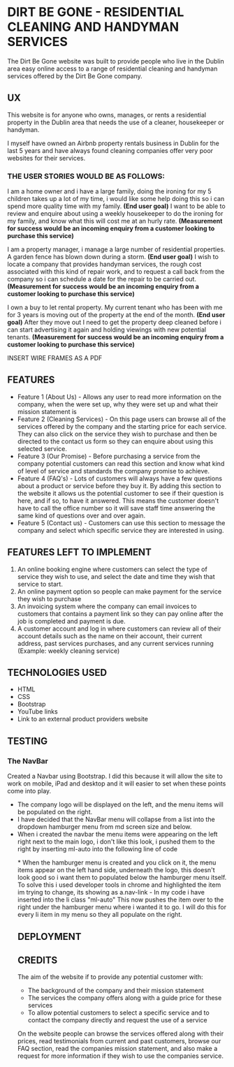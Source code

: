 # **DIRT BE GONE - RESIDENTIAL CLEANING AND HANDYMAN SERVICES**

The Dirt Be Gone website was built to provide people who live in the Dublin area easy online access to a range of residential cleaning and handyman services offered by the Dirt Be Gone company. 

## **UX**

This website is for anyone who owns, manages, or rents a residential property in the Dublin area that needs the use of a cleaner, housekeeper or handyman. 

I myself have owned an Airbnb property rentals business in Dublin for the last 5 years and have always found cleaning companies offer very poor websites for their services.

### **THE USER STORIES WOULD BE AS FOLLOWS:**

I am a home owner and i have a large family, doing the ironing for my 5 children takes up a lot of my time, i would like some help doing this so i can spend more quality time with my family. **(End user goal)** I want to be able to review and enquire about using a weekly housekeeper to do the ironing for my family, and know what this will cost me at an hurly rate. **(Measurement for success would be an incoming enquiry from a customer looking to purchase this service)** 

I am a property manager, i manage a large number of residential properties. A garden fence has blown down during a storm. **(End user goal)** I wish to locate a company that provides handyman services, the rough cost associated with this kind of repair work, and to request a call back from the company so i can schedule a date for the repair to be carried out. **(Measurement for success would be an incoming enquiry from a customer looking to purchase this service)** 

I own a buy to let rental property. My current tenant who has been with me for 3 years is moving out of the property at the end of the month. **(End user goal)** After they move out I need to get the property deep cleaned before i can start advertising it again and holding viewings with new potential tenants. **(Measurement for success would be an incoming enquiry from a customer looking to purchase this service)**

INSERT WIRE FRAMES AS A PDF 

## **FEATURES**  

* Feature 1 (About Us) - Allows any user to read more information on the company, when the were set up, why they were set up and what their mission statement is
* Feature 2 (Cleaning Services) - On this page users can browse all of the services offered by the company and the starting price for each service. They can also click on the service they wish to purchase and then be directed to the contact us form so they can enquire about using this selected service. 
* Feature 3 (Our Promise) - Before purchasing a service from the company potential customers can read this section and know what kind of level of service and standards the company promise to achieve.
* Feature 4 (FAQ's) - Lots of customers will always have a few questions about a product or service before they buy it. By adding this section to the website it allows us the potential customer to see if their question is here, and if so, to have it answered. This means the customer doesn't have to call the office number so it will save staff time answering the same kind of questions over and over again. 
* Feature 5 (Contact us) - Customers can use this section to message the company and select which specific service they are interested in using. 

## **FEATURES LEFT TO IMPLEMENT**

1. An online booking engine where customers can select the type of service they wish to use, and select the date and time they wish that service to start. 
2. An online payment option so people can make payment for the service they wish to purchase 
3. An invoicing system where the company can email invoices to customers that contains a payment link so they can pay online after the job is completed and payment is due. 
4. A customer account and log in where customers can review all of their account details such as the name on their account, their current address, past services purchases, and any current services running (Example: weekly cleaning service)  

## **TECHNOLOGIES USED**

* HTML
* CSS
* Bootstrap 
* YouTube links 
* Link to an external product providers website

## **TESTING**

### **The NavBar**

Created a Navbar using Bootstrap. I did this because it will allow the site to work on mobile, iPad and desktop and it will easier to set when these points come into play.

* The company logo will be displayed on the left, and the menu items will be populated on the right. 
* I have decided that the NavBar menu will collapse from a list into the dropdown hamburger menu from md screen size and below.
* When i created the navbar the menu items were appearing on the left right next to the main logo, i don't like this look, i pushed them to the right by inserting ml-auto into the following line of code 
<div class="collapse navbar-collapse" id="navbarNav">
    <ul class="navbar-nav ml-auto">
* When the hamburger menu is created and you click on it, the menu items appear on the left hand side, underneath the logo, this doesn't look good so i want them to populated below the hamburger menu itself. To solve this i used developer tools in chrome and highlighted the item im trying to change, its showing as a.nav-link - In my code i have inserted into the li class "ml-auto" This now pushes the item over to the right under the hamburger menu where i wanted it to go. I will do this for every li item in my menu so they all populate on the right.

## **DEPLOYMENT**

## **CREDITS** 



The aim of the website if to provide any potential customer with: 

* The background of the company and their mission statement 
* The services the company offers along with a guide price for these services 
* To allow potential customers to select a specific service and to contact the company directly and request the use of a service 





On the website people can browse the services offered along with their prices, read testimonials from current and past customers, browse our FAQ section, read the companies mission statement, and also make a request for more information if they wish to use the companies service. 